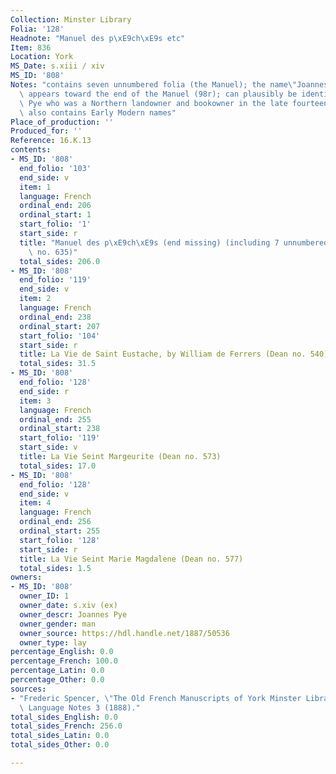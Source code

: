 ```yaml
---
Collection: Minster Library
Folia: '128'
Headnote: "Manuel des p\xE9ch\xE9s etc"
Item: 836
Location: York
MS_Date: s.xiii / xiv
MS_ID: '808'
Notes: "contains seven unnumbered folia (the Manuel); the name\"Joannes Pye\"\x9D\
  \ appears toward the end of the Manuel (98r); can plausibly be identified with the\
  \ Pye who was a Northern landowner and bookowner in the late fourteenth century;\
  \ also contains Early Modern names"
Place_of_production: ''
Produced_for: ''
Reference: 16.K.13
contents:
- MS_ID: '808'
  end_folio: '103'
  end_side: v
  item: 1
  language: French
  ordinal_end: 206
  ordinal_start: 1
  start_folio: '1'
  start_side: r
  title: "Manuel des p\xE9ch\xE9s (end missing) (including 7 unnumbered folios) (Dean\
    \ no. 635)"
  total_sides: 206.0
- MS_ID: '808'
  end_folio: '119'
  end_side: v
  item: 2
  language: French
  ordinal_end: 238
  ordinal_start: 207
  start_folio: '104'
  start_side: r
  title: La Vie de Saint Eustache, by William de Ferrers (Dean no. 540)
  total_sides: 31.5
- MS_ID: '808'
  end_folio: '128'
  end_side: r
  item: 3
  language: French
  ordinal_end: 255
  ordinal_start: 238
  start_folio: '119'
  start_side: v
  title: La Vie Seint Margeurite (Dean no. 573)
  total_sides: 17.0
- MS_ID: '808'
  end_folio: '128'
  end_side: v
  item: 4
  language: French
  ordinal_end: 256
  ordinal_start: 255
  start_folio: '128'
  start_side: r
  title: La Vie Seint Marie Magdalene (Dean no. 577)
  total_sides: 1.5
owners:
- MS_ID: '808'
  owner_ID: 1
  owner_date: s.xiv (ex)
  owner_descr: Joannes Pye
  owner_gender: man
  owner_source: https://hdl.handle.net/1887/50536
  owner_type: lay
percentage_English: 0.0
percentage_French: 100.0
percentage_Latin: 0.0
percentage_Other: 0.0
sources:
- "Frederic Spencer, \"The Old French Manuscripts of York Minster Library,\"\x9D Modern\
  \ Language Notes 3 (1888)."
total_sides_English: 0.0
total_sides_French: 256.0
total_sides_Latin: 0.0
total_sides_Other: 0.0

---
```


